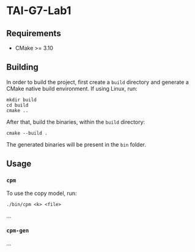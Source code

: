 # TAI-G7-Lab1

## Requirements

- CMake >= 3.10

## Building

In order to build the project, first create a `build` directory and generate a CMake native build environment.
If using Linux, run:

```
mkdir build
cd build
cmake ..
```

After that, build the binaries, within the `build` directory:

```
cmake --build .
```

The generated binaries will be present in the `bin` folder.

## Usage

### `cpm`

To use the copy model, run:

```
./bin/cpm <k> <file>
```

...

### `cpm-gen`

...
